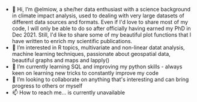 - 👋 Hi, I’m @elmiow, a she/her data enthusiast with a science background in climate impact analysis, used to dealing with very large datasets of different data sources and formats. Even if I'd love to share most of my code, I will only be able to do so after officially having earned my PhD in Dec 2021. Still, I'd like to share some of my beautiful plot functions that I have written to enrich my scientific publications.
- 👀 I’m interested in R topics, multivariate and non-linear datat analysis, machine learning techniques, passionate about geospatial data, beautiful graphs and maps and lapply()
- 🌱 I’m currently learning SQL and improving my python skills - always keen on learning new tricks to constantly improve my code
- 💞️ I’m looking to collaborate on anything that's interesting and can bring progress to others or myself
- 📫 How to reach me... is currently unavailable 

<!---
elmiow/elmiow is a ✨ special ✨ repository because its `README.md` (this file) appears on your GitHub profile.
You can click the Preview link to take a look at your changes.
--->
